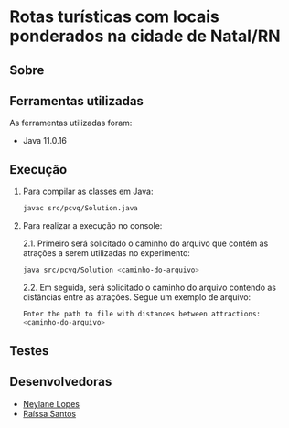 # Rotas turísticas com locais ponderados na cidade de Natal/RN

## Sobre


## Ferramentas utilizadas

As ferramentas utilizadas foram: 

- Java 11.0.16

## Execução


1. Para compilar as classes em Java:

    ```bash
    javac src/pcvq/Solution.java
    ```

2. Para realizar a execução no console:

    2.1. Primeiro será solicitado o caminho do arquivo que contém as atrações a serem utilizadas no experimento:
  
    ```bash
    java src/pcvq/Solution <caminho-do-arquivo>
    ```

    2.2. Em seguida, será solicitado o caminho do arquivo contendo as distâncias entre as atrações. Segue um exemplo de arquivo:
    
    ```bash
    Enter the path to file with distances between attractions: 
    <caminho-do-arquivo>
    ```

## Testes

## Desenvolvedoras
- [Neylane Lopes](https://github.com/neylanepl) 
- [Raíssa Santos](https://github.com/raixasantos)
